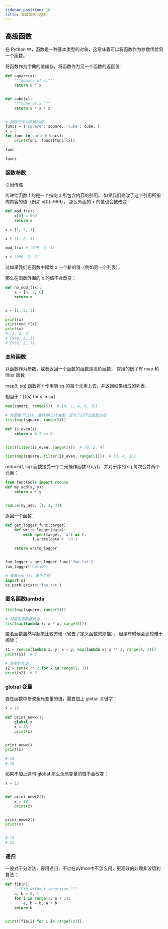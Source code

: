 ```yaml
---
sidebar_position: 10
title: 高级函数(选修)
---
```


## 高级函数

在 Python 中，函数是一种基本类型的对象，这意味着可以将函数作为参数传给另一个函数。

将函数作为字典的值储存，将函数作为另一个函数的返回值：

```python showLineNumbers
def square(x):
    """Square of x."""
    return x * x


def cube(x):
    """Cube of x."""
    return x * x * x


# 函数的作为字典的值
funcs = {'square': square, 'cube': cube, }
x = 2
for func in sorted(funcs):
    print(func, funcs[func](x))
```

```python showLineNumbers
func
```

```python showLineNumbers
funcs
```

### 函数参数

引用传递

传递给函数 f 的是一个指向 x 所包含内容的引用，
如果我们修改了这个引用所指向内容的值（例如 x[0]=999），
那么外面的 x 的值也会被改变：

```python showLineNumbers
def mod_f(x):
    x[0] = 999
    return x

x = [1, 2, 3]

x # [1, 2, 3]
```

```python showLineNumbers
mod_f(x) # [999, 2, 3]
```

```python showLineNumbers
x # [999, 2, 3]
```

过如果我们在函数中赋给 x 一个新的值（例如另一个列表），

那么在函数外面的 x 的值不会改变：

```python showLineNumbers
def no_mod_f(x):
    x = [4, 5, 6]
    return x


x = [1, 2, 3]

print(x)
print(mod_f(x))
print(x)
# [1, 2, 3]
# [999, 2, 3]
# [999, 2, 3]
```

### 高阶函数

以函数作为参数，或者返回一个函数的函数是高阶函数，
常用的例子有 map 和 filter 函数

map(f, sq) 函数将 f 作用到 sq 的每个元素上去，并返回结果组成的列表，

相当于：[f(s) for s in sq]

```python showLineNumbers
map(square, range(5))  # [0, 1, 4, 9, 16]
```

```python showLineNumbers
# 外面套个list，强转为list类型，是为了打印出函数的值
list(map(square, range(5)))
```

```python showLineNumbers
def is_even(x):
    return x % 2 == 0


list(filter(is_even, range(5)))  # [0, 2, 4]
```

```python showLineNumbers
list(map(square, filter(is_even, range(5))))  # [0, 4, 16]
```

reduce(f, sq) 函数接受一个二元操作函数 f(x,y)，
并对于序列 sq 每次合并两个元素：

```python showLineNumbers
from functools import reduce
def my_add(x, y):
    return x + y


reduce(my_add, [1, 2, 3])
```

返回一个函数：

```python showLineNumbers
def get_logger_func(target):
    def write_logger(data):
        with open(target, 'a') as f:
            f.write(data + '\n')

    return write_logger


fun_logger = get_logger_func('foo.txt')
fun_logger('hello')
```

```python showLineNumbers
# 查看foo.txt 是否生成
import os
os.path.exists('foo.txt')
```

### 匿名函数lambda

```python showLineNumbers
list(map(square, range(5)))
```

```python showLineNumbers
# 用匿名函数替换为：
list(map(lambda x: x * x, range(5)))
```

匿名函数虽然写起来比较方便（省去了定义函数的烦恼），
但是有时候会比较难于阅读：

```python showLineNumbers
s1 = reduce(lambda x, y: x + y, map(lambda x: x ** 2, range(1, 3)))
print(s1)  # 5
```

```python showLineNumbers
# 简单的写法：
s2 = sum(x ** 2 for x in range(1, 3))
print(s2)  # 5
```

### global 变量

要在函数中修改全局变量的值，需要加上 global 关键字：

```python showLineNumbers
x = 15

def print_newx():
    global x
    x = 18
    print(x)


print_newx()
print(x)

# 18
# 18
```

如果不加上这句 global 那么全局变量的值不会改变：

```python showLineNumbers
x = 15


def print_newx2():
    x = 18
    print(x)


print_newx2()
print(x)


# 18
# 15
```

### 递归

一般对于分治法，要用递归，不过在python中不怎么用，更高效的处理非波切利算法：

```python showLineNumbers
def fib(n):
    """Fib without recursion."""
    a, b = 0, 1
    for i in range(1, n + 1):
        a, b = b, a + b
    return b


print([fib(i) for i in range(10)])

```
